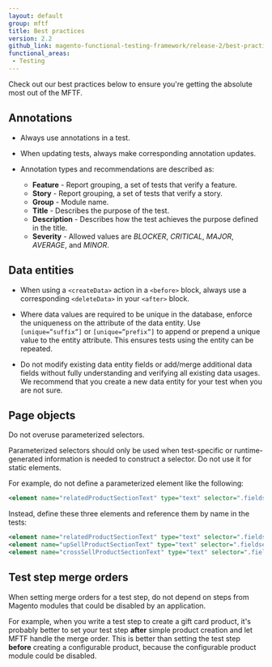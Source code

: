 ```yaml
---
layout: default
group: mftf
title: Best practices
version: 2.2
github_link: magento-functional-testing-framework/release-2/best-practices.md
functional_areas:
 - Testing
---
```


Check out our best practices below to ensure you're getting the absolute most out of the MFTF.

## Annotations

 - Always use annotations in a test.
 
 - When updating tests, always make corresponding annotation updates.
 
 - Annotation types and recommendations are described as:
    - **Feature** - Report grouping, a set of tests that verify a feature.
    - **Story** - Report grouping, a set of tests that verify a story.
    - **Group** - Module name.
    - **Title** - Describes the purpose of the test.
    - **Description** - Describes how the test achieves the purpose defined in the title.
    - **Severity** - Allowed values are _BLOCKER_, _CRITICAL_, _MAJOR_, _AVERAGE_, and _MINOR_.
 
## Data entities

- When using a `<createData>` action in a `<before>` block, always use a corresponding `<deleteData>` in your `<after>` block.

- Where data values are required to be unique in the database, enforce the uniqueness on the attribute of the data entity. Use `[unique=”suffix”]` or `[unique=”prefix”]` to append or prepend a unique value to the entity attribute. This ensures tests using the entity can be repeated.

- Do not modify existing data entity fields or add/merge additional data fields without fully understanding and verifying all existing data usages. We recommend that you create a new data entity for your test when you are not sure. 

## Page objects

Do not overuse parameterized selectors. 

Parameterized selectors should only be used when test-specific or runtime-generated information is needed to construct a selector. Do not use it for static elements.

For example, do not define a parameterized element like the following:
  ``` xml
  <element name="relatedProductSectionText" type="text" selector=".fieldset-wrapper.admin__fieldset-section[data-index='{{productType}}']" parameterized="true"/>
  ```
  Instead, define these three elements and reference them by name in the tests:
  ``` xml
  <element name="relatedProductSectionText" type="text" selector=".fieldset-wrapper.admin__fieldset-section[data-index='related']"/>
  <element name="upSellProductSectionText" type="text" selector=".fieldset-wrapper.admin__fieldset-section[data-index='upsell']"/>
  <element name="crossSellProductSectionText" type="text" selector=".fieldset-wrapper.admin__fieldset-section[data-index='crosssell']"/>
  ```

## Test step merge orders

When setting merge orders for a test step, do not depend on steps from Magento modules that could be disabled by an application.

For example, when you write a test step to create a gift card product, it's probably better to set your test step **after** simple product creation and let MFTF handle the merge order. This is better than setting the test step **before** creating a configurable product, because the configurable product module could be disabled.
